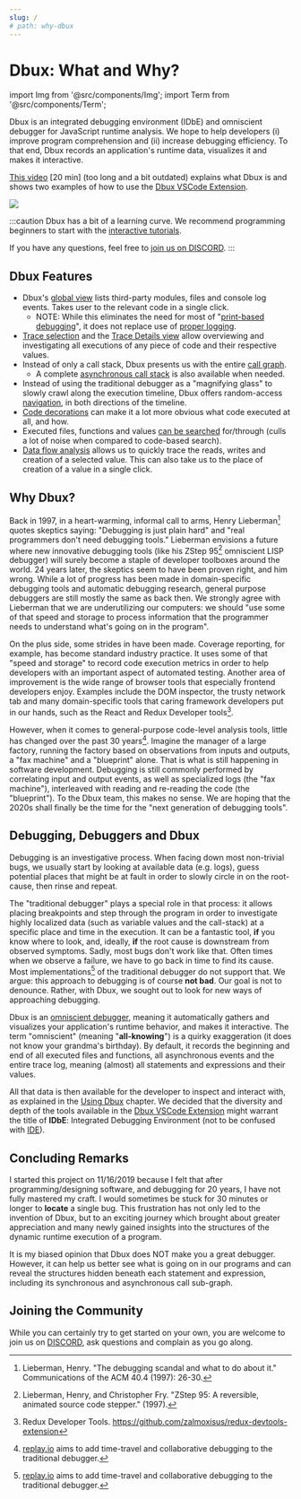 ```yaml
---
slug: /
# path: why-dbux
---
```


# Dbux: What and Why?

import Img from '@src/components/Img';
import Term from '@src/components/Term';


Dbux is an integrated debugging environment (IDbE) and omniscient debugger for JavaScript runtime analysis. We hope to help developers (i) improve program comprehension and (ii) increase debugging efficiency. To that end, Dbux records an application's runtime data, visualizes it and makes it interactive.

[This video](https://www.youtube.com/watch?v=m1ANEuZJFT8) [20 min] <span className="color-gray">(too long and a bit outdated)</span> explains what Dbux is and shows two examples of how to use the [Dbux VSCode Extension](./04-tools-and-configuration/01-dbux-code.mdx).
<!-- <a href="https://www.youtube.com/watch?v=m1ANEuZJFT8" target="_blank" alt="video">
   <img width="150px" src="https://img.youtube.com/vi/m1ANEuZJFT8/0.jpg" />
</a> -->

<Img screen src="dbux-all-async1.png" />

<!-- https://docusaurus.io/docs/next/markdown-features/admonitions -->
:::caution
Dbux has a bit of a learning curve. We recommend programming beginners to start with the [interactive tutorials](./03-dbux-practice/02-tutorial.md).

If you have any questions, feel free to [join us on DISCORD](https://discord.gg/QKgq9ZE).
:::


## Dbux Features

<!-- TODO: make this part bigger and more visual -->

* Dbux's [global view](./02-using-dbux/07-global.mdx) lists third-party modules, files and console log events. Takes user to the relevant code in a single click.
  * NOTE: While this eliminates the need for most of "[print-based debugging](https://www.google.com/search?q=print-based+debugging&hl=en)", it does not replace use of [proper logging](https://www.google.com/search?q=logging+programming+best+practices).
* [Trace selection](./02-using-dbux/05-select-trace.mdx) and the [Trace Details view](./02-using-dbux/09-trace-details.mdx) allow overviewing and investigating all executions of any piece of code and their respective values.
* Instead of only a call stack, Dbux presents us with the entire [call graph](./02-using-dbux/08-call-graph.mdx).
  * A complete [asynchronous call stack](./02-using-dbux/08-call-graph.mdx#call-stack) is also available when needed.
* Instead of using the traditional debugger as a "magnifying glass" to slowly crawl along the execution timeline, Dbux offers random-access [navigation](./02-using-dbux/09-trace-details.mdx#navigation), in both directions of the timeline.
* [Code decorations](./02-using-dbux/04-code-decorations.mdx) can make it a lot more obvious what code executed at all, and how.
* Executed files, functions and values [can be searched](./02-using-dbux/10-search.mdx) for/through (culls a lot of noise when compared to code-based search).
* [Data flow analysis](./02-using-dbux/11-data-flow.mdx) allows us to quickly trace the reads, writes and creation of a selected value. This can also take us to the place of creation of a value in a single click.



## Why Dbux?

Back in 1997, in a heart-warming, informal call to arms, Henry Lieberman[^1] quotes skeptics saying: "Debugging is just plain hard" and "real programmers don't need debugging tools." Lieberman envisions a future where new innovative debugging tools (like his ZStep 95[^2] omniscient LISP debugger) will surely become a staple of developer toolboxes around the world. 24 years later, the skeptics seem to have been proven right, and him wrong. While a lot of progress has been made in domain-specific debugging tools and automatic debugging research, general purpose debuggers are still mostly the same as back then. We strongly agree with Lieberman that we are underutilizing our computers: we should "use some of that speed and storage to process information that the programmer needs to understand what's going on in the program". 

On the plus side, some strides in <Term term="dynamic runtime analysis" /> have been made. Coverage reporting, for example, has become standard industry practice. It uses some of that "speed and storage" to record code execution metrics in order to help developers with an important aspect of automated testing. Another area of improvement is the wide range of browser tools that especially frontend developers enjoy. Examples include the DOM inspector, the trusty network tab and many domain-specific tools that caring framework developers put in our hands, such as the React and Redux Developer tools[^3].

However, when it comes to general-purpose code-level analysis tools, little has changed over the past 30 years[^4]. Imagine the manager of a large factory, running the factory based on observations from inputs and outputs, a "fax machine" and a "blueprint" alone. That is what is still happening in software development. Debugging is still commonly performed by correlating input and output events, as well as specialized logs (the "fax machine"), interleaved with reading and re-reading the code (the "blueprint"). To the Dbux team, this makes no sense. We are hoping that the 2020s shall finally be the time for the "next generation of debugging tools".

<!-- TODO(re-write + move this)  Some of that data comprises already existing inputs and outputs of the program, sometimes data is produced from a properly reported error, sometimes, we have next to no information, e.g. when staring at a silent console of a server that just gives us the wrong data, when looking at an empty page on the frontend or when looking at syntax errors that only occurred after webpacking/bundling. -->


## Debugging, Debuggers and Dbux

Debugging is an investigative process. When facing down most non-trivial bugs, we usually start by looking at available data (e.g. logs), guess potential places that might be at fault in order to slowly circle in on the root-cause, then rinse and repeat.

The "traditional debugger" plays a special role in that process: it allows placing breakpoints and step through the program in order to investigate highly localized data (such as variable values and the call-stack) at a specific place and time in the execution. It can be a fantastic tool, **if** you know where to look, and, ideally, **if** the root cause is downstream from observed symptoms. Sadly, most bugs don't work like that. Often times when we observe a failure, we have to go back in time to find its cause. Most implementations[^4] of the traditional debugger do not support that.
We argue: this approach to debugging is of course **not bad**. Our goal is not to denounce. Rather, with Dbux, we sought out to look for new ways of approaching debugging.

Dbux is an [omniscient debugger](https://scholar.google.com/scholar?hl=en&as_sdt=0%2C5&q=omniscient+debugger), meaning it automatically gathers and visualizes your application's runtime behavior, and makes it interactive. The term "omniscient" (meaning "**all-knowing**") is a quirky exaggeration (it does not know your grandma's birthday). By default, it records the beginning and end of all executed files and functions, all asynchronous events and the entire trace log, meaning (almost) all statements and expressions and their values.

All that data is then available for the developer to inspect and interact with, as explained in the [Using Dbux](./02-using-dbux/02-enable-dbux.mdx) chapter. We decided that the diversity and depth of the tools available in the [Dbux VSCode Extension](./04-tools-and-configuration/01-dbux-code.mdx) might warrant the title of **IDbE**: <Term term="idbe">Integrated Debugging Environment</Term> (not to be confused with [IDE](https://en.wikipedia.org/wiki/Integrated_development_environment)).



<!-- ### Debugging Known vs. Unknown Code

TODO -->


## Concluding Remarks

I started this project on 11/16/2019 because I felt that after programming/designing software, and debugging for 20 years, I have not fully mastered my craft. I would sometimes be stuck for 30 minutes or longer to **locate** a single bug. This frustration has not only led to the invention of Dbux, but to an exciting journey which brought about greater appreciation and many newly gained insights into the structures of the dynamic runtime execution of a program.

It is my biased opinion that Dbux does NOT make you a great debugger. However, it can help us better see what is going on in our programs and can reveal the structures hidden beneath each statement and expression, including its synchronous and asynchronous call sub-graph.

<!-- These days, I personally feel even when debugging without Dbux that I start by strategizing, rather than "going with my gut" and put together a priority queue of places to check, before taking the next step. -->


<!-- Debugging is a quintessential task in the day-to-day life of a software developer. Something went wrong, and it is our job to fix it. Sometimes it is something that we did, sometimes it is someone else in our team, and sometimes it is under-documented, malfunctioning behavior or a regression in a dependency. Sometimes the bug is hiding in code we have recently been working on, sometimes it is hiding in code that we have almost entirely forgotten, sometimes it is hidden in the depth of the `node_modules` folder. -->

<!-- While debugging can be tough, we can get a leg up if we have designed a decent software architecture and proper working knowledge of used technology, frameworks and libraries. But even then,  -->

## Joining the Community

While you can certainly try to get started on your own, you are welcome to join us on [DISCORD](https://discord.gg/8kR2a7h), ask questions and complain as you go along.




[^1]: Lieberman, Henry. "The debugging scandal and what to do about it." Communications of the ACM 40.4 (1997): 26-30.
[^2]: Lieberman, Henry, and Christopher Fry. "ZStep 95: A reversible, animated source code stepper." (1997).
[^3]: Redux Developer Tools. https://github.com/zalmoxisus/redux-devtools-extension
[^4]: [replay.io](https://www.replay.io/) aims to add time-travel and collaborative debugging to the traditional debugger.
